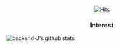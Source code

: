 <div align=center>

[![Hits](https://hits.seeyoufarm.com/api/count/incr/badge.svg?url=https://github.com/backend-j/hit-counter&count_bg=%2333A2FF&title_bg=%23ED7AFF&icon=angellist.svg&icon_color=%23FFFFFF&title=hits&edge_flat=false)](https://hits.seeyoufarm.com)

### Interest

</div>

![backend-J's github stats](https://github-readme-stats.vercel.app/api?username=backend-j&show_icons=true&theme=radical)
